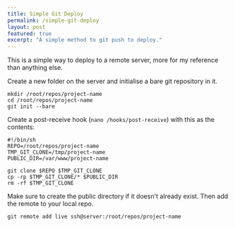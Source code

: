 ```yaml
---
title: Simple Git Deploy
permalink: /simple-git-deploy
layout: post
featured: true
excerpt: "A simple method to git push to deploy."
---
```


This is a simple way to deploy to a remote server, more for my reference than anything else.

Create a new folder on the server and initialise a bare git repository in it.

```
mkdir /root/repos/project-name
cd /root/repos/project-name
git init --bare
```

Create a post-receive hook (`nano /hooks/post-receive`) with this as the contents:

```
#!/bin/sh
REPO=/root/repos/project-name
TMP_GIT_CLONE=/tmp/project-name
PUBLIC_DIR=/var/www/project-name

git clone $REPO $TMP_GIT_CLONE
cp -rp $TMP_GIT_CLONE/* $PUBLIC_DIR
rm -rf $TMP_GIT_CLONE
```
Make sure to create the public directory if it doesn't already exist. Then add the remote to your local repo.

```
git remote add live ssh@server:/root/repos/project-name
```
